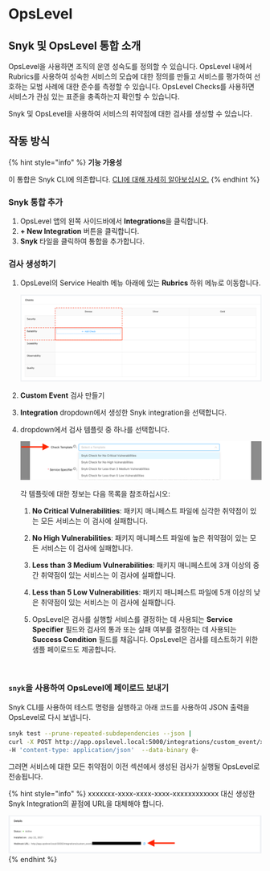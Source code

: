 # OpsLevel

## Snyk 및 OpsLevel 통합 소개

OpsLevel을 사용하면 조직의 운영 성숙도를 정의할 수 있습니다. OpsLevel 내에서 Rubrics를 사용하여 성숙한 서비스의 모습에 대한 정의를 만들고 서비스를 평가하여 선호하는 모범 사례에 대한 준수를 측정할 수 있습니다. OpsLevel Checks를 사용하면 서비스가 관심 있는 표준을 충족하는지 확인할 수 있습니다.

Snyk 및 OpsLevel을 사용하여 서비스의 취약점에 대한 검사를 생성할 수 있습니다.

## 작동 방식

{% hint style="info" %}
**기능 가용성**

이 통합은 Snyk CLI에 의존합니다. [CLI에 대해 자세히 알아보십시오.](../../snyk-cli/guides-for-our-cli/cli-reference.md)
{% endhint %}

### Snyk 통합 추가

1. OpsLevel 앱의 왼쪽 사이드바에서 **Integrations**을 클릭합니다.
2. **+ New Integration** 버튼을 클릭합니다.
3. **Snyk** 타일을 클릭하여 통합을 추가합니다.

### 검사 생성하기

1.  OpsLevel의 Service Health 메뉴 아래에 있는 **Rubrics** 하위 메뉴로 이동합니다.

    <img src="../../../.gitbook/assets/spaces_-MdwVZ6HOZriajCf5nXH_uploads_git-blob-8a278063d6b8acd60469d3a7b3382611e3bf3a59_image (147) (1) (1) (10) (1) (1) (1) (13).png" alt="" data-size="original">
2. **Custom Event** 검사 만들기
3. **Integration** dropdown에서 생성한 Snyk integration을 선택합니다.
4.  dropdown에서 검사 템플릿 중 하나를 선택합니다.

    <img src="../../../.gitbook/assets/spaces_-MdwVZ6HOZriajCf5nXH_uploads_git-blob-49dda87039585dd518eff9fa5956caafd7e54763_image (102) (1) (1) (1) (1) (1) (1) (1) (3).png" alt="" data-size="original">

    각 템플릿에 대한 정보는 다음 목록을 참조하십시오:

    1. **No Critical Vulnerabilities**: 패키지 매니페스트 파일에 심각한 취약점이 있는 모든 서비스는 이 검사에 실패합니다.
    2. **No High Vulnerabilities**: 패키지 매니페스트 파일에 높은 취약점이 있는 모든 서비스는 이 검사에 실패합니다.
    3. **Less than 3 Medium Vulnerabilities**: 패키지 매니페스트에 3개 이상의 중간 취약점이 있는 서비스는 이 검사에 실패합니다.
    4. **Less than 5 Low Vulnerabilities**: 패키지 매니페스트 파일에 5개 이상의 낮은 취약점이 있는 서비스는 이 검사에 실패합니다.
    5.  OpsLevel은 검사를 실행할 서비스를 결정하는 데 사용되는 **Service Specifier** 필드와 검사의 통과 또는 실패 여부를 결정하는 데 사용되는 **Success Condition** 필드를 채웁니다. OpsLevel은 검사를 테스트하기 위한 샘플 페이로드도 제공합니다.

        <img src="../../../.gitbook/assets/image (73) (2).png" alt="" data-size="original">

### `snyk`을 사용하여 OpsLevel에 페이로드 보내기

Snyk CLI를 사용하여 테스트 명령을 실행하고 아래 코드를 사용하여 JSON 출력을 OpsLevel로 다시 보냅니다.

```bash
snyk test --prune-repeated-subdependencies --json |
curl -X POST http://app.opslevel.local:5000/integrations/custom_event/xxxxxxx-xxxx-xxxx-xxxx-xxxxxxxxxxxx \
-H 'content-type: application/json'  --data-binary @-
```

그러면 서비스에 대한 모든 취약점이 이전 섹션에서 생성된 검사가 실행될 OpsLevel로 전송됩니다.

{% hint style="info" %}
xxxxxxx-xxxx-xxxx-xxxx-xxxxxxxxxxxx 대신 생성한 Snyk Integration의 끝점에 URL을 대체해야 합니다.

<img src="../../../.gitbook/assets/spaces_-MdwVZ6HOZriajCf5nXH_uploads_git-blob-b683dbd15c570f892668b79083101619722b8388_image.png" alt="" data-size="original">
{% endhint %}
